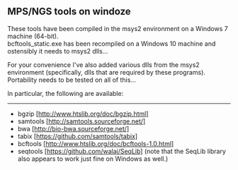 ## MPS/NGS tools on windoze

These tools have been compiled in the msys2 environment
on a Windows 7 machine (64-bit). <br>
bcftools_static.exe has been recompiled on a Windows 10 machine and ostensibly it needs to msys2 dlls...

For your convenience I've also added various dlls from the msys2 environment
(specifically, dlls that are required by these programs). Portability needs to
be tested on all of this...

In particular, the following are available:

------------------------

- bgzip [http://www.htslib.org/doc/bgzip.html]
- samtools [http://samtools.sourceforge.net/]
- bwa [http://bio-bwa.sourceforge.net/]
- tabix [https://github.com/samtools/tabix]
- bcftools [http://www.htslib.org/doc/bcftools-1.0.html]
- seqtools [https://github.com/walaj/SeqLib] (note that the SeqLib library also appears to work just fine on Windows as well.)

